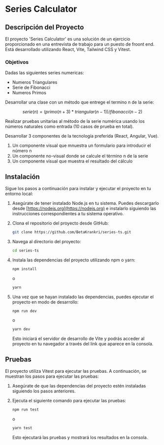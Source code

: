 # Series Calculator

## Descripción del Proyecto

El proyecto 'Series Calculator' es una solución de un ejercicio proporcionado en una entrevista de trabajo para un puesto de froont end. Está desarrollado utilizando React, Vite, Tailwind CSS y Vitest.

### Objetivos

Dadas las siguientes series numericas:

- Numeros Triangulares
- Serie de Fibonacci
- Numeros Primos

Desarrollar una clase con un método que entrege el termino n de la serie:

```math
 serie(n) = (primo(n+3) * triangular(n-1)) / fibonacci(n-2)
```

Realizar pruebas unitarias al método de la serie numérica usando los números naturales como entrada (10 casos de prueba en total).

Desarrollar 3 componentes de la tecnología preferida (React, Angular, Vue).

1. Un componente visual que mnuestra un formulario para introducir el número n
2. Un componente no-visual donde se calcule el tèrmino n de la serie
3. Un componente visual que muestra el resultado del cálculo

## Instalación

Sigue los pasos a continuación para instalar y ejecutar el proyecto en tu entorno local:

1. Asegúrate de tener instalado Node.js en tu sistema. Puedes descargarlo desde [https://nodejs.org](https://nodejs.org) e instalarlo siguiendo las instrucciones correspondientes a tu sistema operativo.

2. Clona el repositorio del proyecto desde GitHub:

   ```bash
   git clone https://github.com/BetaKrankri/series-ts.git
   ```

3. Navega al directorio del proyecto:

   ```bash
   cd series-ts
   ```

4. Instala las dependencias del proyecto utilizando npm o yarn:

   ```bash
   npm install
   ```

   o

   ```bash
   yarn
   ```

5. Una vez que se hayan instalado las dependencias, puedes ejecutar el proyecto en modo de desarrollo:

   ```bash
   npm run dev
   ```

   o

   ```bash
   yarn dev
   ```

   Esto iniciará el servidor de desarrollo de Vite y podrás acceder al proyecto en tu navegador a través del link que aparece en la consola.

## Pruebas

El proyecto utiliza Vitest para ejecutar las pruebas. A continuación, se muestran los pasos para ejecutar las pruebas:

1. Asegúrate de que las dependencias del proyecto estén instaladas siguiendo los pasos anteriores.

2. Ejecuta el siguiente comando para ejecutar las pruebas:

   ```bash
   npm run test
   ```

   o

   ```bash
   yarn test
   ```

   Esto ejecutará las pruebas y mostrará los resultados en la consola.
